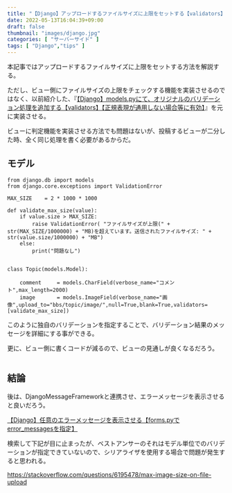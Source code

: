 ```yaml
---
title: "【Django】アップロードするファイルサイズに上限をセットする【validators】"
date: 2022-05-13T16:04:39+09:00
draft: false
thumbnail: "images/django.jpg"
categories: [ "サーバーサイド" ]
tags: [ "Django","tips" ]
---
```



本記事ではアップロードするファイルサイズに上限をセットする方法を解説する。

ただし、ビュー側にファイルサイズの上限をチェックする機能を実装させるのではなく、以前紹介した、『[【Django】models.pyにて、オリジナルのバリデーション処理を追加する【validators】【正規表現が通用しない場合等に有効】](/post/django-models-origin-validators/)』を元に実装させる。

ビューに判定機能を実装させる方法でも問題はないが、投稿するビューが二分した時、全く同じ処理を書く必要があるからだ。


## モデル

    from django.db import models
    from django.core.exceptions import ValidationError
    
    MAX_SIZE    = 2 * 1000 * 1000
    
    def validate_max_size(value):
        if value.size > MAX_SIZE:
            raise ValidationError( "ファイルサイズが上限(" + str(MAX_SIZE/1000000) + "MB)を超えています。送信されたファイルサイズ: " + str(value.size/1000000) + "MB")
        else:
            print("問題なし")
    
    
    class Topic(models.Model):
    
        comment     = models.CharField(verbose_name="コメント",max_length=2000)
        image       = models.ImageField(verbose_name="画像",upload_to="bbs/topic/image/",null=True,blank=True,validators=[validate_max_size])
    
    
このように独自のバリデーションを指定することで、バリデーション結果のメッセージを詳細にする事ができる。

更に、ビュー側に書くコードが減るので、ビューの見通しが良くなるだろう。

<div class="img-center"><img src="/images/Screenshot from 2022-05-13 17-03-04.png" alt=""></div>


## 結論

後は、DjangoMessageFrameworkと連携させ、エラーメッセージを表示させると良いだろう。

[【Django】任意のエラーメッセージを表示させる【forms.pyでerror_messagesを指定】](/post/django-error-messages-origin/)


検索して下記が目に止まったが、ベストアンサーのそれはモデル単位でのバリデーションが指定できていないので、シリアライザを使用する場合で問題が発生すると思われる。

https://stackoverflow.com/questions/6195478/max-image-size-on-file-upload


